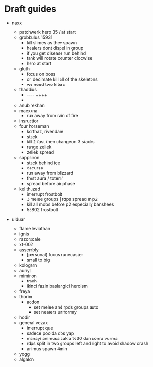 # Draft guides

- naxx  
    - patchwerk hero 35 / at start
    - grobbulus 15931
        - kill slimes as they spawn
        - healers dont dispel in group
        - if you get disease run behind
        - tank will rotate counter clocwise
        - hero at start
    - gluth
        - focus on boss
        - on decimate kill all of the skeletons
        - we need two kiters
    - thaddius
        - ---- ++++ 
        - 
    - anub rekhan
    - maexxna 
        - run away from rain of fire
    - insructior 
    - four horseman
        - korthaz, rivendare 
        - stack
        - kill 2 fast then changeon 3 stacks
        - range zeliek
        - zeliek spread
    - sapphiron
        - stack behind ice
        - decurse
        - run away from blizzard
        - frost aura / totem'
        - spread before air phase
    - kel thuzad
        - interrupt frostbolt
        - 3 melee groups | rdps spread in p2
        - kill all mobs before p2 especially banshees
        - 55802 frostbolt

- ulduar
    - flame leviathan
    - ignis
    - razorscale
    - xt-002
    - assembly
        - [personal] focus runecaster
        - small to big
    - kologarn
    - auriya
    - mimirion
        - trash 
        - ikinci fazin baslangici heroism
    - freya
    - thorim
        - addon
            - set melee and rpds groups auto
            - set healers uniformly
    - hodir
    - general vezax
        - interrupt que 
        - sadece poolda dps yap
        - manayi animusa sakla %30 dan sonra vurma
        - rdps split in two groups left and right to avoid shadow crash
        - animus spawn 4min
    - yogg
    - algalon
